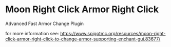 # Moon Right Click Armor Right Click
Advanced Fast Armor Change Plugin

for more information see: https://www.spigotmc.org/resources/moon-right-click-armor-right-click-to-change-armor-supporting-enchant-gui.83677/
